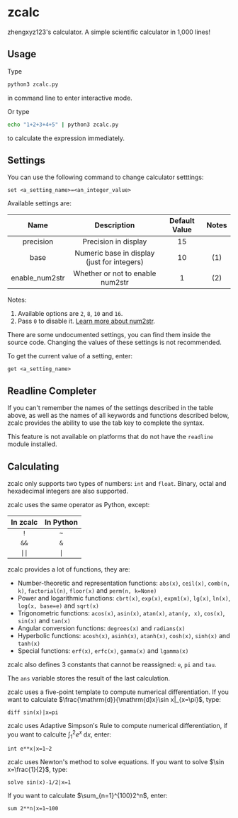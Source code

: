# zcalc
zhengxyz123's calculator. A simple scientific calculator in 1,000 lines!

## Usage
Type
```bash
python3 zcalc.py
```
in command line to enter interactive mode.

Or type
```bash
echo "1+2+3+4+5" | python3 zcalc.py
```
to calculate the expression immediately.

## Settings
You can use the following command to change calculator setttings:
```
set <a_setting_name>=<an_integer_value>
```

Available settings are:

| Name           | Description                                 | Default Value | Notes |
| :------------: | :-----------------------------------------: | :-----------: | :---: |
| precision      | Precision in display                        | 15            |       |
| base           | Numeric base in display (just for integers) | 10            | (1)   |
| enable_num2str | Whether or not to enable num2str            | 1             | (2)   |

Notes:

1. Available options are `2`, `8`, `10` and `16`.
2. Pass `0` to disable it. [Learn more about num2str](https://zhengxyz123.github.io/num2str).

There are some undocumented settings, you can find them inside the source code. Changing the values of these settings is not recommended.

To get the current value of a setting, enter:
```
get <a_setting_name>
```

## Readline Completer
If you can't remember the names of the settings described in the table above, as well as the names of all keywords and functions described below, zcalc provides the ability to use the tab key to complete the syntax.

This feature is not available on platforms that do not have the `readline` module installed.

## Calculating
zcalc only supports two types of numbers: `int` and `float`. Binary, octal and hexadecimal integers are also supported.

zcalc uses the same operator as Python, except:

| In zcalc | In Python |
| :------: | :-------: |
| `!`      | `~`       |
| `&&`     | `&`       |
| `\|\|`   | `\|`      |

zcalc provides a lot of functions, they are:

- Number-theoretic and representation functions: `abs(x)`, `ceil(x)`, `comb(n, k)`, `factorial(n)`, `floor(x)` and `perm(n, k=None)`
- Power and logarithmic functions: `cbrt(x)`, `exp(x)`, `expm1(x)`, `lg(x)`, `ln(x)`, `log(x, base=e)` and `sqrt(x)`
- Trigonometric functions: `acos(x)`, `asin(x)`, `atan(x)`, `atan(y, x)`, `cos(x)`, `sin(x)` and `tan(x)`
- Angular conversion functions: `degrees(x)` and `radians(x)`
- Hyperbolic functions: `acosh(x)`, `asinh(x)`, `atanh(x)`, `cosh(x)`, `sinh(x)` and `tanh(x)`
- Special functions: `erf(x)`, `erfc(x)`, `gamma(x)` and `lgamma(x)`

zcalc also defines 3 constants that cannot be reassigned: `e`, `pi` and `tau`.

The `ans` variable stores the result of the last calculation.

zcalc uses a five-point template to compute numerical differentiation. If you want to calculate $\frac{\mathrm{d}}{\mathrm{d}x}\sin x|_{x=\pi}$, type:
```
diff sin(x)|x=pi
```

zcalc uses Adaptive Simpson′s Rule to compute numerical differentiation, if you want to calculte $\int_1^2e^x\;\mathrm{d}x$, enter:
```
int e**x|x=1~2
```

zcalc uses Newton's method to solve equations. If you want to solve $\sin x=\frac{1}{2}$, type:
```
solve sin(x)-1/2|x=1
```

If you want to calculate $\sum_{n=1}^{100}2^n$, enter:
```
sum 2**n|x=1~100
```
